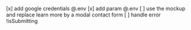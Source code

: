 [x] add google credentials @.env
[x] add param @.env
[ ] use the mockup and replace learn more by a modal contact form
[ ] handle error !isSubmitting 
